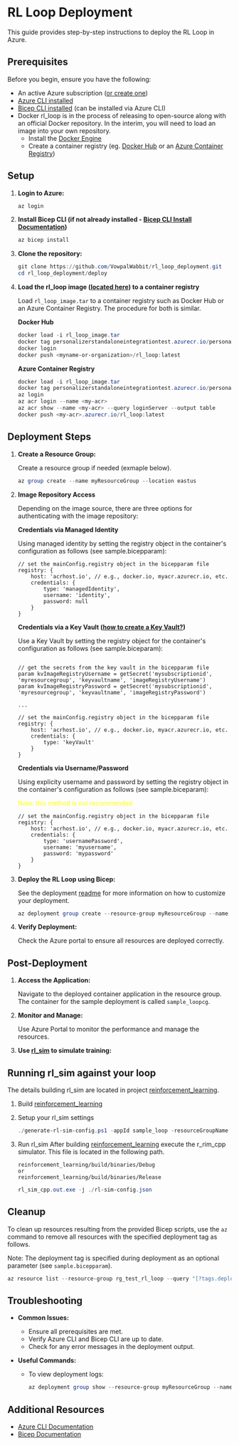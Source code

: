 # RL Loop Deployment

This guide provides step-by-step instructions to deploy the RL Loop in Azure.

## Prerequisites

Before you begin, ensure you have the following:
- An active Azure subscription ([or create one](https://azure.microsoft.com/en-us/free/))
- [Azure CLI installed](https://learn.microsoft.com/en-us/cli/azure/install-azure-cli)
- [Bicep CLI installed](https://learn.microsoft.com/en-us/azure/azure-resource-manager/bicep/install#azure-cli) (can be installed via Azure CLI)
- Docker
    rl_loop is in the process of releasing to open-source along with an official Docker repository. In the interim, you will need to load an image into your own repository.
    - Install the [Docker Engine](https://docs.docker.com/engine/install/)
    - Create a container registry (eg. [Docker Hub](https://app.docker.com/signup) or an [Azure Container Registry](https://learn.microsoft.com/en-us/azure/container-registry/container-registry-get-started-portal?tabs=azure-cli))

## Setup

1. **Login to Azure:**

    ```powershell
    az login
    ```

2. **Install Bicep CLI (if not already installed - [Bicep CLI Install Documentation](https://learn.microsoft.com/en-us/azure/azure-resource-manager/bicep/install#azure-cli))**

    ```powershell
    az bicep install
    ```

3. **Clone the repository:**

    ```powershell
    git clone https://github.com/VowpalWabbit/rl_loop_deployment.git
    cd rl_loop_deployment/deploy
    ```

4. **Load the rl_loop image ([located here](https://github.com/VowpalWabbit/rl_loop_image)) to a container registry**

    Load `rl_loop_image.tar` to a container registry such as Docker Hub or an Azure Container Registry. The procedure for both is similar.

    **Docker Hub**
    ```powershell
    docker load -i rl_loop_image.tar
    docker tag personalizerstandaloneintegrationtest.azurecr.io/personalizerstandalone:<version-tag> <myname-or-organization>/rl_loop:latest
    docker login
    docker push <myname-or-organization>/rl_loop:latest
    ```

    **Azure Container Registry**
    ```powershell
    docker load -i rl_loop_image.tar
    docker tag personalizerstandaloneintegrationtest.azurecr.io/personalizerstandalone:<version-tag> <my-acr>.azurecr.io/rl_loop:latest
    az login
    az acr login --name <my-acr>
    az acr show --name <my-acr> --query loginServer --output table
    docker push <my-acr>.azurecr.io/rl_loop:latest
    ```

## Deployment Steps

1. **Create a Resource Group:**

    Create a resource group if needed (exmaple below).

    ```powershell
    az group create --name myResourceGroup --location eastus
    ```

2. **Image Repository Access**

    Depending on the image source, there are three options for authenticating with the image repository:

    **Credentials via Managed Identity**

    Using managed identity by setting the registry object in the container's configuration as follows (see sample.bicepparam):

    ```
    // set the mainConfig.registry object in the bicepparam file
    registry: {
        host: 'acrhost.io', // e.g., docker.io, myacr.azurecr.io, etc.
        credentials: {
            type: 'managedIdentity',
            username: 'identity',
            password: null
        }
    }
    ```

    **Credentials via a Key Vault ([how to create a Key Vault?](https://learn.microsoft.com/en-us/azure/key-vault/general/quick-create-portal))**

    Use a Key Vault by setting the registry object for the container's configuration as follows (see sample.biceparam):

    ```
    
    // get the secrets from the key vault in the bicepparam file
    param kvImageRegistryUsername = getSecret('mysubscriptionid', 'myresourcegroup', 'keyvaultname', 'imageRegistryUsername')
    param kvImageRegistryPassword = getSecret('mysubscriptionid', 'myresourcegroup', 'keyvaultname', 'imageRegistryPassword')

    ...

    // set the mainConfig.registry object in the bicepparam file
    registry: {
        host: 'acrhost.io', // e.g., docker.io, myacr.azurecr.io, etc.
        credentials: {
            type: 'keyVault'
        }
    }
    ```

    **Credentials via Username/Password**

    Using explicity username and password by setting the registry object in the container's configuration as follows (see sample.biceparam):

    <span style="color:yellow">Note: this method is not recommended</span>

    ```
    // set the mainConfig.registry object in the bicepparam file
    registry: {
        host: 'acrhost.io', // e.g., docker.io, myacr.azurecr.io, etc.
        credentials: {
            type: 'usernamePassword',
            username: 'myusername',
            password: 'mypassword'
        }
    }
    ```

3. **Deploy the RL Loop using Bicep:**

   See the deployment [readme](deploy/README.md) for more information on how to customize your deployment.

    ```powershell
    az deployment group create --resource-group myResourceGroup --name sample_loop  --rollback-on-error --parameters sample.bicepparam
    ```

4. **Verify Deployment:**

    Check the Azure portal to ensure all resources are deployed correctly.

## Post-Deployment

1. **Access the Application:**

    Navigate to the deployed container application in the resource group. The container for the sample deployment is called `sample_loopcg`.

2. **Monitor and Manage:**

    Use Azure Portal to monitor the performance and manage the resources.

3. **Use [rl_sim](#running-rl_sim-against-your-loop) to simulate training:**

## Running rl_sim against your loop

   The details building rl_sim are located in project [reinforcement_learning](https://github.com/VowpalWabbit/reinforcement_learning/tree/master#rl-client-library).

1. Build [reinforcement_learning](https://github.com/VowpalWabbit/reinforcement_learning/tree/master#rl-client-library)
2. Setup your rl_sim settings

   ```powershell
   ./generate-rl-sim-config.ps1 -appId sample_loop -resourceGroupName myResourceGroup -configFilename rl-sim-config.json
   ```   

3. Run rl_sim
   After building [reinforcement_learning](https://github.com/VowpalWabbit/reinforcement_learning/tree/master#rl-client-library) execute the r_rim_cpp simulator.  This file is located in the following path.

   ```
   reinforcement_learning/build/binaries/Debug
   or
   reinforcement_learning/build/binaries/Release
   ```

   ```powershell
   rl_sim_cpp.out.exe -j ./rl-sim-config.json
   ```   

## Cleanup

To clean up resources resulting from the provided Bicep scripts, use the `az` command to remove all resources with the specified deployment tag as follows.

Note: The deployment tag is specified during deployment as an optional parameter (see `sample.bicepparam`).

   ```powershell
   az resource list --resource-group rg_test_rl_loop --query "[?tags.deploymentGroupName=='sample_loop'].id" -o tsv | % { az resource delete --ids $_ }
   ```   

## Troubleshooting

- **Common Issues:**

  - Ensure all prerequisites are met.
  - Verify Azure CLI and Bicep CLI are up to date.
  - Check for any error messages in the deployment output.

- **Useful Commands:**

  - To view deployment logs:
    ```powershell
    az deployment group show --resource-group myResourceGroup --name sample_loop
    ```

## Additional Resources

- [Azure CLI Documentation](https://docs.microsoft.com/en-us/cli/azure/)
- [Bicep Documentation](https://docs.microsoft.com/en-us/azure/azure-resource-manager/bicep/)
